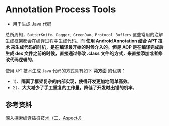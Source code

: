 # Annotation Process Tools

* 用于生成 Java 代码



总所周知，`ButterKnife、Dagger、GreenDao、Protocol Buffers` 这些常用的注解生成框架都会在编译过程中生成代码。而 **使用 AndroidAnnotation 结合 APT 技术 来生成代码的时机，是在编译最开始的时候介入的。但是 AOP 是在编译完成后生成 dex 文件之前的时候，直接通过修改 .class 文件的方式，来直接添加或者修改代码逻辑的**。

使用 `APT` 技术生成 `Java` 代码的方式具有如下 **两方面** 的优势：

- 1）、**隔离了框架复杂的内部实现，使得开发更加地简单高效**。
- 2）、**大大减少了手工重复的工作量，降低了开发时出错的机率**。



## 参考资料

[深入探索编译插桩技术（二、AspectJ）](https://juejin.cn/post/6844904112396615688)

